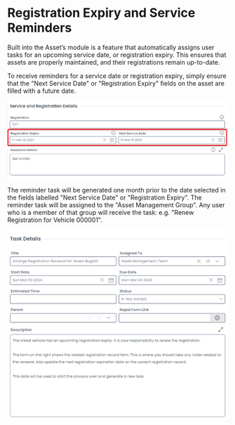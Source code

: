 # Registration Expiry and Service Reminders

Built into the Asset’s module is a feature that automatically assigns user tasks for an upcoming service date, or registration expiry. This ensures that assets are properly maintained, and their registrations remain up-to-date.

To receive reminders for a service date or registration expiry, simply ensure that the "Next Service Date" or "Registration Expiry" fields on the asset are filled with a future date.

 ![Location of the 'Next Service Date' and 'Registration Expiry' fields](./registration_services_location_screenshot.png)

The reminder task will be generated one month prior to the date selected in the fields labelled "Next Service Date" or "Registration Expiry". The reminder task will be assigned to the "Asset Management Group". Any user who is a member of that group will receive the task: e.g. "Renew Registration for Vehicle 000001".

 ![An example of a registration renewal task](./registration_renewal_task.png)